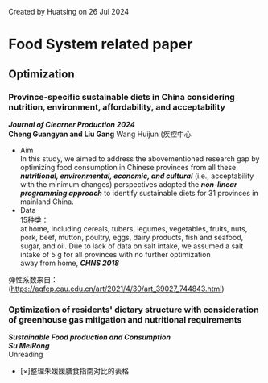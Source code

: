 Created by Huatsing on 26 Jul 2024
# Food System related paper
## Optimization
### Province-specific sustainable diets in China considering nutrition, environment, affordability, and acceptability
***Journal of Clearner Production 2024***  
**Cheng Guangyan and Liu Gang** Wang Huijun (疾控中心 
* Aim  
In this study, we aimed to address the abovementioned research gap by optimizing food consumption in Chinese provinces from all these ***nutritional, environmental, economic, and cultural*** (i.e., acceptability with the minimum changes) perspectives adopted the ***non-linear programming approach*** to identify sustainable diets for 31 provinces in mainland China.
* Data  
15种类：  
at home, including cereals, tubers, legumes, vegetables, fruits, nuts, pork, beef, mutton, poultry, eggs, dairy products, fish and seafood, sugar, and oil. Due to lack of data on salt intake, we assumed a salt intake of 5 g for all provinces with no further optimization  
away from home, ***CHNS 2018***

弹性系数来自：(https://agfep.cau.edu.cn/art/2021/4/30/art_39027_744843.html)
  
### Optimization of residents' dietary structure with consideration of greenhouse gas mitigation and nutritional requirements
***Sustainable Food production and Consumption***  
***Su MeiRong***  
Unreading

- [×]整理朱媛媛膳食指南对比的表格

